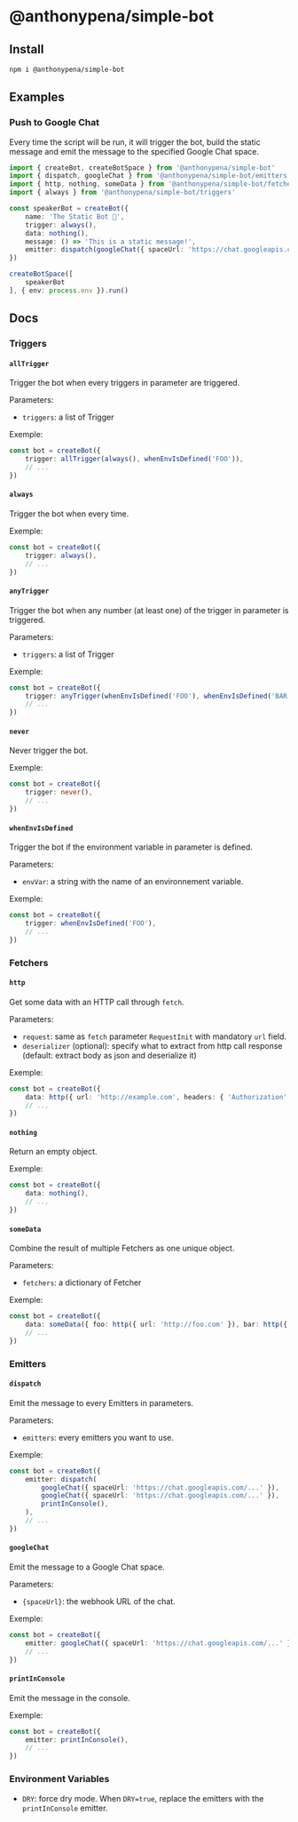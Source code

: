 # @anthonypena/simple-bot

## Install

```Bash
npm i @anthonypena/simple-bot
```

## Examples

### Push to Google Chat

Every time the script will be run, it will trigger the bot, build the static message and emit the message to the specified Google Chat space.

```TypeScript
import { createBot, createBotSpace } from '@anthonypena/simple-bot'
import { dispatch, googleChat } from '@anthonypena/simple-bot/emitters'
import { http, nothing, someData } from '@anthonypena/simple-bot/fetchers'
import { always } from '@anthonypena/simple-bot/triggers'

const speakerBot = createBot({
    name: 'The Static Bot 🤖',
    trigger: always(),
    data: nothing(),
    message: () => 'This is a static message!',
    emitter: dispatch(googleChat({ spaceUrl: 'https://chat.googleapis.com/...' }))
})

createBotSpace([
    speakerBot
], { env: process.env }).run()
```

## Docs

### Triggers

#### `allTrigger`

Trigger the bot when every triggers in parameter are triggered.

Parameters:

- `triggers`: a list of Trigger

Exemple:

```TypeScript
const bot = createBot({
    trigger: allTrigger(always(), whenEnvIsDefined('FOO')),
    // ...
})
```

#### `always`

Trigger the bot when every time.

Exemple:

```TypeScript
const bot = createBot({
    trigger: always(),
    // ...
})
```

#### `anyTrigger`

Trigger the bot when any number (at least one) of the trigger in parameter is triggered.

Parameters:

- `triggers`: a list of Trigger

Exemple:

```TypeScript
const bot = createBot({
    trigger: anyTrigger(whenEnvIsDefined('FOO'), whenEnvIsDefined('BAR')),
    // ...
})
```

#### `never`

Never trigger the bot.

Exemple:

```TypeScript
const bot = createBot({
    trigger: never(),
    // ...
})
```

#### `whenEnvIsDefined`

Trigger the bot if the environment variable in parameter is defined.

Parameters:

- `envVar`: a string with the name of an environnement variable.

Exemple:

```TypeScript
const bot = createBot({
    trigger: whenEnvIsDefined('FOO'),
    // ...
})
```

### Fetchers

#### `http`

Get some data with an HTTP call through `fetch`.

Parameters:

- `request`: same as `fetch` parameter `RequestInit` with mandatory `url` field.
- `deserializer` (optional): specify what to extract from http call response (default: extract body as json and deserialize it)

Exemple:

```TypeScript
const bot = createBot({
    data: http({ url: 'http://example.com', headers: { 'Authorization': 'Bearer some-token' } }),
    // ...
})
```

#### `nothing`

Return an empty object.

Exemple:

```TypeScript
const bot = createBot({
    data: nothing(),
    // ...
})
```

#### `someData`

Combine the result of multiple Fetchers as one unique object.

Parameters:

- `fetchers`: a dictionary of Fetcher

Exemple:

```TypeScript
const bot = createBot({
    data: someData({ foo: http({ url: 'http://foo.com' }), bar: http({ url: 'http://bar.com' }) }),
    // ...
})
```

### Emitters

#### `dispatch`

Emit the message to every Emitters in parameters.

Parameters:

- `emitters`: every emitters you want to use.

Exemple:

```TypeScript
const bot = createBot({
    emitter: dispatch(
        googleChat({ spaceUrl: 'https://chat.googleapis.com/...' }),
        googleChat({ spaceUrl: 'https://chat.googleapis.com/...' }),
        printInConsole(),
    ),
    // ...
})
```

#### `googleChat`

Emit the message to a Google Chat space.

Parameters:

- `{spaceUrl}`: the webhook URL of the chat.

Exemple:

```TypeScript
const bot = createBot({
    emitter: googleChat({ spaceUrl: 'https://chat.googleapis.com/...' }),
    // ...
})
```

#### `printInConsole`

Emit the message in the console.

Exemple:

```TypeScript
const bot = createBot({
    emitter: printInConsole(),
    // ...
})
```

### Environment Variables

- `DRY`: force dry mode. When `DRY=true`, replace the emitters with the `printInConsole` emitter.
